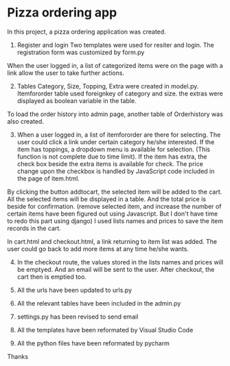 # Pizza ordering app

In this project, a pizza ordering application was created.
1. Register and login
Two templates were used for resiter and login. The registration form was customized by form.py

When the user logged in, a list of categorized items were on the page with a link allow the user to take further 
actions.

2. Tables Category, Size, Topping, Extra were created in model.py.
Itemfororder table used foreignkey of category and size.
the extras were displayed as boolean variable in the table.

To load the order history into admin page, another table of Orderhistory was also created.

3. When a user logged in, a list of itemfororder are there for selecting.
The user could click a link under certain category he/she interested.
If the item has toppings, a dropdown menu is available for selection. (This function is not complete due to time limit).
If the item has extra, the check box beside the extra items is available for check. The price change upon the checkbox is handled by JavaScript code included in the page of item.html.

By clicking the button addtocart, the selected item will be added to the cart. All the selected items will be displayed in a table. And the total price is beside for confirmation. (remove selected item, and increase the number of certain items have been figured out using Javascript. But I don't have time to redo this part using django)
I used lists names and prices to save the item records in the cart.

In cart.html and checkout.html, a link returning to item list was added. The user could go back to add more items at any time he/she wants.

4. In the checkout route, the values stored in the lists names and prices will be emptyed. And an email will be sent to the user.
After checkout, the cart then is emptied too.

5. All the urls have been updated to urls.py

6. All the relevant tables have been included in the admin.py

7. settings.py has been revised to send email

8. All the templates have been reformated by Visual Studio Code

9. All the python files have been reformated by pycharm

Thanks

